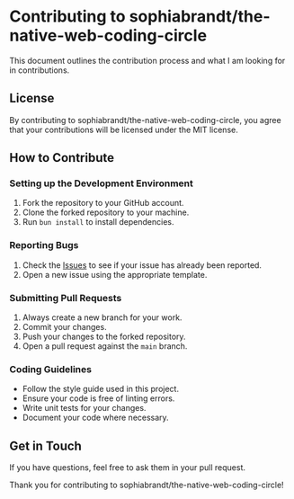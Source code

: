 # Contributing to sophiabrandt/the-native-web-coding-circle

This document outlines the contribution process and what I am looking for in contributions.

## License

By contributing to sophiabrandt/the-native-web-coding-circle, you agree that your contributions will be licensed under the MIT license.

## How to Contribute

### Setting up the Development Environment

1. Fork the repository to your GitHub account.
2. Clone the forked repository to your machine.
3. Run `bun install` to install dependencies.

### Reporting Bugs

1. Check the [Issues](https://github.com/sophiabrandt/the-native-web-coding-circle/issues) to see if your issue has already been reported.
2. Open a new issue using the appropriate template.

### Submitting Pull Requests

1. Always create a new branch for your work.
2. Commit your changes.
3. Push your changes to the forked repository.
4. Open a pull request against the `main` branch.

### Coding Guidelines

- Follow the style guide used in this project.
- Ensure your code is free of linting errors.
- Write unit tests for your changes.
- Document your code where necessary.

## Get in Touch

If you have questions, feel free to ask them in your pull request.

Thank you for contributing to sophiabrandt/the-native-web-coding-circle!
